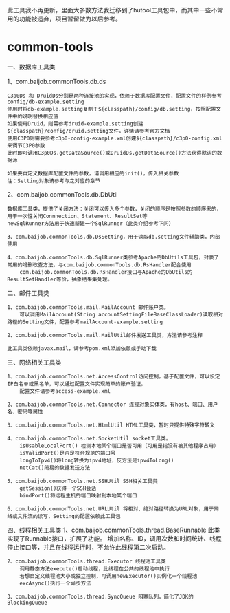 此工具我不再更新，里面大多数方法我迁移到了hutool工具包中，而其中一些不常用的功能被遗弃，项目暂留做为以后参考。

common-tools
============

一、数据库工具类
  
  1、com.baijob.commonTools.db.ds
		
	C3p0Ds 和 DruidDs分别是两种连接池的实现，依赖于数据库配置文件，配置文件的样例参考config/db-example.setting
	使用时将db-example.setting复制于${classpath}/config/db.setting，按照配置文件中的说明替换相应值
	如果使用Druid，则需参考druid-example.setting创建${classpath}/config/druid.setting文件，详情请参考官方文档
	使用C3P0则需要参考c3p0-config-example.xml创建${classpath}/c3p0-config.xml来调节C3P0参数
	此时即可调用C3p0Ds.getDataSource()或DruidDs.getDataSource()方法获得默认的数据源
		
	如果要自定义数据库配置文件的参数，请调用相应的init()，传入相关参数
	注：Setting对象请参考与之对应的章节
		
  2、com.baijob.commonTools.db.DbUtil
		
	数据库工具类，提供了关闭方法：关闭可以传入多个参数，关闭的顺序是按照参数的顺序来的，用于一次性关闭Connnection、Statement、ResultSet等
	newSqlRunner方法用于快速新建一个SqlRunner（此类介绍参考下问）
		
	3、com.baijob.commonTools.db.DsSetting，用于读取db.setting文件辅助类，内部使用
	
	4、com.baijob.commonTools.db.SqlRunner类参考Apache的DbUtils工具包，封装了常用的增删改查方法，与com.baijob.commonTools.db.RsHandler配合使用
		com.baijob.commonTools.db.RsHandler接口与Apache的DbUtils的ResultSetHandler等价，抽象结果集处理。
		
二、邮件工具类
	
	1、com.baijob.commonTools.mail.MailAccount 邮件账户类。
		可以调用MailAccount(String accountSettingFileBaseClassLoader)读取相对路径的Setting文件，配置参考mailAccount-example.setting
		
	2、com.baijob.commonTools.mail.MailUtil邮件发送工具类，方法请参考注释
	
	此工具类依赖javax.mail，请参考pom.xml添加依赖或手动下载
	
三、网络相关工具类
	
	1、com.baijob.commonTools.net.AccessControl访问控制，基于配置文件，可以设定IP白名单或黑名单，可以通过配置文件实现简单的账户验证。
		配置文件请参考access-example.xml
	
	2、com.baijob.commonTools.net.Connector 连接对象实体类，有host、端口、用户名、密码等属性
	
	3、com.baijob.commonTools.net.HtmlUtil HTML工具类，暂时只提供特殊字符转义
	
	4、com.baijob.commonTools.net.SocketUtil socket工具类。
		isUsableLocalPort() 检测本地某个端口是否可用（可用是指没有被其他程序占用）
		isValidPort()是否是符合规范的端口号
		longToIpv4()将long转换为ipv4地址，反方法是ipv4ToLong()
		netCat()简易的数据发送方法
		
	5、com.baijob.commonTools.net.SSHUtil SSH相关工具类
		getSession()获得一个SSH会话
		bindPort()将远程主机的端口映射到本地某个端口
		
	6、com.baijob.commonTools.net.URLUtil 将相对、绝对路径转换为URL对象，用于网络或文件流的读写，Setting的配置依赖此工具包
	
四、线程相关工具类
	1、com.baijob.commonTools.thread.BaseRunnable 此类实现了Runnable接口，扩展了功能。
		增加名称、ID，调用次数和时间统计、线程停止接口等，并且在线程运行时，不允许此线程第二次启动。
	
	2、com.baijob.commonTools.thread.Executor 线程池工具类
		调用静态方法execute()启动线程，此线程在公共的线程池中执行
		若想自定义线程池大小或独立控制，可调用newExecutor()实例化一个线程池
		excAsync()执行一个异步方法
	
	3、com.baijob.commonTools.thread.SyncQueue 阻塞队列，简化了JDK的BlockingQueue

